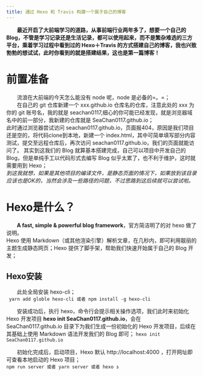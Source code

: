 ```yaml
---
title: 通过 Hexo 和 Travis 构建一个属于自己的博客
---
```

　　**最近开启了大前端学习的道路，从事前端行业两年多了，想要一个自己的 Blog，不管是学习记录还是生活记录，都可以使用起来，而不是繁杂难选的三方平台，乘着学习过程中看到过的 Hexo＋Travis 的方式搭建自己的博客，我也兴致勃勃的想试试，此时你看到的就是搭建结果，这也是第一篇博客！**  
# 前置准备 #
　　流浪在大前端的今天怎么能没有 node 呢，node 是必备的=。=；  
　　在自己的 git 仓库新建一个 xxx.github.io 仓库名的仓库，注意此处的 xxx 为你的 git 账号名，我的就是 seachan0117,细心的你可能已经发现，就是浏览器域名中的前一部分，我新建的仓库就是 SeaChan0117.github.io；  
此时通过浏览器尝试访问 seachan0117.github.io，页面报404，原因是我们项目还是空的，将代码clone到本地，新建一个 index.html，其中可简单填写部分内容测试，提交至远程仓库后，再次访问 seachan0117.github.io，我们的页面就能访问了。 
其实到这我们的 Blog 就算基本搭建完成，自己可以项目中开发自己的 Blog，但是单纯手工以代码形式去编写 Blog 似乎太累了，也不利于维护，这时就需要用到 Hexo；   
*到这我就想，如果是其他项目的编译文件，是静态页面的情况下，如果放到该目录应该也是OK的，当然会涉及一些路径的问题，不过思路到这后续就可以尝试啦。*  
# Hexo是什么？ #
　　**A fast, simple & powerful blog framework**，官方简洁明了的对 hexo 做了说明。  
Hexo 使用 Markdown（或其他渲染引擎）解析文章，在几秒内，即可利用靓丽的主题生成静态网页；Hexo 提供了脚手架，帮助我们快速开始属于自己的 Blog 开发；  
## Hexo安装 ##
　　此处全局安装 hexo-cli；  
   ` yarn add globle hexo-cli 或者 npm install -g hexo-cli`  

　　安装成功后，执行 hexo，命令行会提示相关操作选项，我们此时来初始化 Hexo 开发项目 **hexo init SeaChan0117.github.io**，会在 SeaChan0117.github.io 目录下为我们生成一份初始化的 Hexo 开发项目，后续在其基础上使用 Markdown 语法开发我们的 Blog 即可；
    `hexo init SeaChan0117.github.io`  

　　初始化完成后，启动项目，Hexo 默认 http://localhost:4000 ，打开网址即可查看本地启动的 Hexo 项目；  
	`npm run server 或者 yarn server 或者 hexo s`
